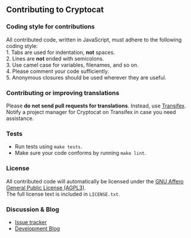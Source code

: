 ## Contributing to Cryptocat

### Coding style for contributions
All contributed code, written in JavaScript, must adhere to the following coding style:  
	1. Tabs are used for indentation, **not** spaces.  
	2. Lines are **not** ended with semicolons.  
	3. Use camel case for variables, filenames, and so on.  
	4. Please comment your code sufficiently.  
	5. Anonymous closures should be used wherever they are useful.  


### Contributing or improving translations
Please **do not send pull requests for translations**. Instead, use [Transifex](https://www.transifex.com/projects/p/Cryptocat/resource/cryptocat/). Notify a project manager for Cryptocat on Transifex in case you need assistance.

### Tests
* Run tests using `make tests`.
* Make sure your code conforms by running `make lint`.

### License
All contributed code will automatically be licensed under the [GNU Affero General Public License (AGPL3)](https://www.gnu.org/licenses/agpl-3.0.html).  
The full license text is included in `LICENSE.txt`.  

### Discussion & Blog
* [Issue tracker](https://github.com/cryptocat/cryptocat/issues)
* [Development Blog](https://blog.crypto.cat)  